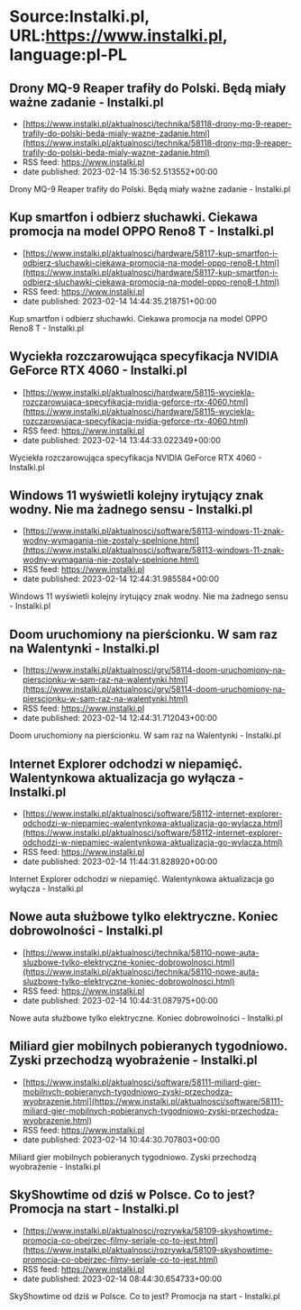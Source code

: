 # Source:Instalki.pl, URL:https://www.instalki.pl, language:pl-PL

## Drony MQ-9 Reaper trafiły do Polski. Będą miały ważne zadanie - Instalki.pl
 - [https://www.instalki.pl/aktualnosci/technika/58118-drony-mq-9-reaper-trafily-do-polski-beda-mialy-wazne-zadanie.html](https://www.instalki.pl/aktualnosci/technika/58118-drony-mq-9-reaper-trafily-do-polski-beda-mialy-wazne-zadanie.html)
 - RSS feed: https://www.instalki.pl
 - date published: 2023-02-14 15:36:52.513552+00:00

Drony MQ-9 Reaper trafiły do Polski. Będą miały ważne zadanie - Instalki.pl

## Kup smartfon i odbierz słuchawki. Ciekawa promocja na model OPPO Reno8 T - Instalki.pl
 - [https://www.instalki.pl/aktualnosci/hardware/58117-kup-smartfon-i-odbierz-sluchawki-ciekawa-promocja-na-model-oppo-reno8-t.html](https://www.instalki.pl/aktualnosci/hardware/58117-kup-smartfon-i-odbierz-sluchawki-ciekawa-promocja-na-model-oppo-reno8-t.html)
 - RSS feed: https://www.instalki.pl
 - date published: 2023-02-14 14:44:35.218751+00:00

Kup smartfon i odbierz słuchawki. Ciekawa promocja na model OPPO Reno8 T - Instalki.pl

## Wyciekła rozczarowująca specyfikacja NVIDIA GeForce RTX 4060 - Instalki.pl
 - [https://www.instalki.pl/aktualnosci/hardware/58115-wyciekla-rozczarowujaca-specyfikacja-nvidia-geforce-rtx-4060.html](https://www.instalki.pl/aktualnosci/hardware/58115-wyciekla-rozczarowujaca-specyfikacja-nvidia-geforce-rtx-4060.html)
 - RSS feed: https://www.instalki.pl
 - date published: 2023-02-14 13:44:33.022349+00:00

Wyciekła rozczarowująca specyfikacja NVIDIA GeForce RTX 4060 - Instalki.pl

## Windows 11 wyświetli kolejny irytujący znak wodny. Nie ma żadnego sensu - Instalki.pl
 - [https://www.instalki.pl/aktualnosci/software/58113-windows-11-znak-wodny-wymagania-nie-zostaly-spelnione.html](https://www.instalki.pl/aktualnosci/software/58113-windows-11-znak-wodny-wymagania-nie-zostaly-spelnione.html)
 - RSS feed: https://www.instalki.pl
 - date published: 2023-02-14 12:44:31.985584+00:00

Windows 11 wyświetli kolejny irytujący znak wodny. Nie ma żadnego sensu - Instalki.pl

## Doom uruchomiony na pierścionku. W sam raz na Walentynki - Instalki.pl
 - [https://www.instalki.pl/aktualnosci/gry/58114-doom-uruchomiony-na-pierscionku-w-sam-raz-na-walentynki.html](https://www.instalki.pl/aktualnosci/gry/58114-doom-uruchomiony-na-pierscionku-w-sam-raz-na-walentynki.html)
 - RSS feed: https://www.instalki.pl
 - date published: 2023-02-14 12:44:31.712043+00:00

Doom uruchomiony na pierścionku. W sam raz na Walentynki - Instalki.pl

## Internet Explorer odchodzi w niepamięć. Walentynkowa aktualizacja go wyłącza - Instalki.pl
 - [https://www.instalki.pl/aktualnosci/software/58112-internet-explorer-odchodzi-w-niepamiec-walentynkowa-aktualizacja-go-wylacza.html](https://www.instalki.pl/aktualnosci/software/58112-internet-explorer-odchodzi-w-niepamiec-walentynkowa-aktualizacja-go-wylacza.html)
 - RSS feed: https://www.instalki.pl
 - date published: 2023-02-14 11:44:31.828920+00:00

Internet Explorer odchodzi w niepamięć. Walentynkowa aktualizacja go wyłącza - Instalki.pl

## Nowe auta służbowe tylko elektryczne. Koniec dobrowolności - Instalki.pl
 - [https://www.instalki.pl/aktualnosci/technika/58110-nowe-auta-sluzbowe-tylko-elektryczne-koniec-dobrowolnosci.html](https://www.instalki.pl/aktualnosci/technika/58110-nowe-auta-sluzbowe-tylko-elektryczne-koniec-dobrowolnosci.html)
 - RSS feed: https://www.instalki.pl
 - date published: 2023-02-14 10:44:31.087975+00:00

Nowe auta służbowe tylko elektryczne. Koniec dobrowolności - Instalki.pl

## Miliard gier mobilnych pobieranych tygodniowo. Zyski przechodzą wyobrażenie - Instalki.pl
 - [https://www.instalki.pl/aktualnosci/software/58111-miliard-gier-mobilnych-pobieranych-tygodniowo-zyski-przechodza-wyobrazenie.html](https://www.instalki.pl/aktualnosci/software/58111-miliard-gier-mobilnych-pobieranych-tygodniowo-zyski-przechodza-wyobrazenie.html)
 - RSS feed: https://www.instalki.pl
 - date published: 2023-02-14 10:44:30.707803+00:00

Miliard gier mobilnych pobieranych tygodniowo. Zyski przechodzą wyobrażenie - Instalki.pl

## SkyShowtime od dziś w Polsce. Co to jest? Promocja na start - Instalki.pl
 - [https://www.instalki.pl/aktualnosci/rozrywka/58109-skyshowtime-promocja-co-obejrzec-filmy-seriale-co-to-jest.html](https://www.instalki.pl/aktualnosci/rozrywka/58109-skyshowtime-promocja-co-obejrzec-filmy-seriale-co-to-jest.html)
 - RSS feed: https://www.instalki.pl
 - date published: 2023-02-14 08:44:30.654733+00:00

SkyShowtime od dziś w Polsce. Co to jest? Promocja na start - Instalki.pl

